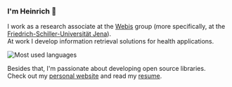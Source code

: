 ### I'm Heinrich 👋

I work as a research associate at the [Webis](https://github.com/webis-de) group (more specifically, at the [Friedrich-Schiller-Universität Jena](https://jena.webis.de/)).  
At work I develop information retrieval solutions for health applications.

![Most used languages](https://github-readme-stats.vercel.app/api/top-langs/?username=heinrichreimer&hide=Jupyter%20Notebook,HTML,CSS,SCSS,TeX&layout=compact&langs_count=8)

Besides that, I'm passionate about developing open source libraries.  
Check out my [personal website](https://heinrich.reimer.family) and read my [resume](https://heinrich.reimer.family/cv).
